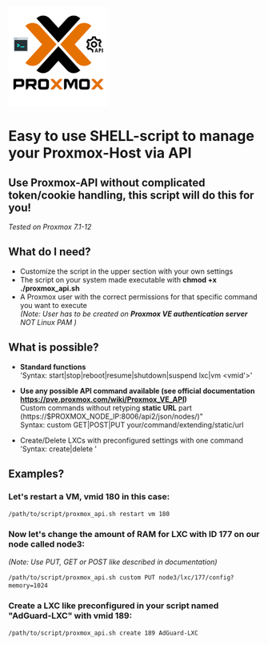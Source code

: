 
<p align="left">
  <img title="proxmox-api" width=200 height=200 src='https://github.com/SebastianHanz/PROXMOX-api-bash/blob/main/img/logo.png?raw=true?raw=true' />
</p>


# Easy to use SHELL-script to manage your Proxmox-Host via API
## Use Proxmox-API without complicated token/cookie handling, this script will do this for you!
_Tested on Proxmox 7.1-12_   
## What do I need?
- Customize the script in the upper section with your own settings
- The script on your system made executable with __chmod +x ./proxmox_api.sh__
- A Proxmox user with the correct permissions for that specific command you want to execute  
    _(Note: User has to be created on __Proxmox VE authentication server__ NOT Linux PAM )_

## What is possible?
- __Standard functions__    
'Syntax: start|stop|reboot|resume|shutdown|suspend lxc|vm <vmid'>'


- __Use any possible API command available (see official documentation https://pve.proxmox.com/wiki/Proxmox_VE_API)__   
Custom commands without retyping __static URL__ part (https://$PROXMOX_NODE_IP:8006/api2/json/nodes/)"   
Syntax: custom GET|POST|PUT your/command/extending/static/url
- Create/Delete LXCs with preconfigured settings with one command    
'Syntax: create|delete <vmid>'
        
## Examples?
### Let's restart a VM, vmid 180 in this case:
    /path/to/script/proxmox_api.sh restart vm 180
        
### Now let's change the amount of RAM for LXC with ID __177__ on our node called __node3__:   
_(Note: Use PUT, GET or POST like described in documentation)_   

    /path/to/script/proxmox_api.sh custom PUT node3/lxc/177/config?memory=1024


### Create a LXC like preconfigured in your script named "AdGuard-LXC" with vmid 189:

    /path/to/script/proxmox_api.sh create 189 AdGuard-LXC

 
